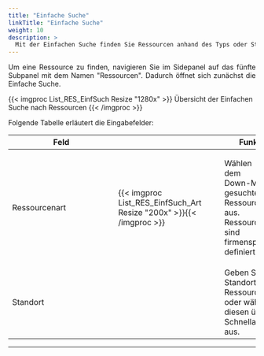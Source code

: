 ```yaml
---
title: "Einfache Suche"
linkTitle: "Einfache Suche"
weight: 10
description: >
  Mit der Einfachen Suche finden Sie Ressourcen anhand des Typs oder Standortes. 
---
```

<p style="text-align: justify"> Um eine Ressource zu finden, navigieren Sie im Sidepanel auf das fünfte Subpanel mit dem Namen "Ressourcen". Dadurch öffnet sich zunächst die Einfache Suche. </p>

 {{< imgproc List_RES_EinfSuch Resize "1280x" >}}
Übersicht der Einfachen Suche nach Ressourcen
{{< /imgproc >}}

Folgende Tabelle erläutert die Eingabefelder:

 |<div style="width:200px">Feld</div>|<div style="width:200px"></div>|Funktion|
 |---|---|---|
 |Ressourcenart|{{< imgproc List_RES_EinfSuch_Art Resize "200x" >}}{{< /imgproc >}}|<p style="text-align: justify"> Wählen Sie aus dem Drop-Down-Menü die gesuchte Ressourceart aus. Die Ressourcenarten sind firmenspezifisch definiert.</p>|
 |Standort||Geben Sie den Standort der Ressource ein oder wählen Sie diesen über die Schnellauswahl aus.|
 ---